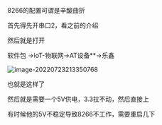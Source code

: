 8266的配置可谓是辛酸曲折

首先得先开串口2，看之前的介绍

然后就是打开

软件包 ->loT-物联网->AT设备**->乐鑫

![image-20220723213350768](D:\RT-Thread_summer_holiday_happiness\笔记\07-23\image-20220723213350768.png)

也就是这样了

然后就是需要一个5V供电，3.3拉不动，然后直接上

有时候他的5V不稳定导致8266不工作，需要重启几下